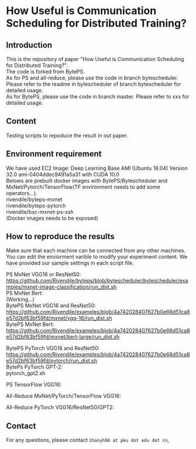 # How Useful is Communication Scheduling for Distributed Training?

## Introduction
This is the repository of paper "How Useful is Communication Scheduling for Distributed Training?".  
The code is forked from BytePS.  
As for PS and all-reduce, please use the code in branch bytescheduler. Please refer to the readme in bytescheduler of branch bytescheduler for detailed usage.  
As for BytePS, please use the code in branch master. Please refer to xxx for detailed usage.  

## Content
Testing scripts to repoduce the result in out paper.

## Environment requirement
We have used EC2 Image: Deep Learning Base AMI (Ubuntu 18.04) Version 32.0 ami-0404ddec9491a5a31 with CUDA 10.0  
Belows are prebuilt docker images with BytePS/Bytescheduler and MxNet/Pytorch/TensorFlow(TF environment needs to add some operators...).  
  rivendile/byteps-mxnet  
  rivendile/byteps-pytorch  
  rivendile/bsc-mxnet-ps-ssh  
  (Docker images needs to be exposed)

## How to reproduce the results
Make sure that each machine can be connected from any other machines.
You can edit the enviorment varible to modify your experiment content. We have provided our sample settings in each script file.

PS MxNet VGG16 or ResNet50:  
  https://github.com/Rivendile/byteps/blob/bytescheduler/bytescheduler/examples/mxnet-image-classification/run_dist.sh  
PS MxNet Bert:  
  (Working...)  
BytePS MxNet VGG16 and ResNet50:  
  https://github.com/Rivendile/examples/blob/4a742028407627b0e66d51ca8e57d2bf63bf59fd/mxnet/vgg-16/run_dist.sh  
BytePS MxNet Bert:  
  https://github.com/Rivendile/examples/blob/4a742028407627b0e66d51ca8e57d2bf63bf59fd/mxnet/bert-large/run_dist.sh  

BytePS PyTorch VGG16 and ResNet50:  
  https://github.com/Rivendile/examples/blob/4a742028407627b0e66d51ca8e57d2bf63bf59fd/pytorch/run_dist.sh  
BytePs PyTorch GPT-2:  
  pytorch_gpt2.sh  

PS TensorFlow VGG16:  

All-Reduce MxNet/PyTorch/TensorFlow VGG16:  

All-Reduce PyTorch VGG16/ResNet50/GPT2:  




## Contact
For any questions, please contact `zhaoyh98 at pku dot edu dot cn`, 
